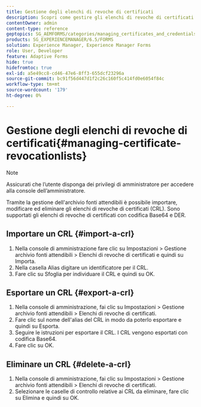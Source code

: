 ```yaml
---
title: Gestione degli elenchi di revoche di certificati
description: Scopri come gestire gli elenchi di revoche di certificati. È possibile importare, modificare ed eliminare gli elenchi di revoche di certificati (CRL) utilizzando Gestione archivio fonti attendibili.
contentOwner: admin
content-type: reference
geptopics: SG_AEMFORMS/categories/managing_certificates_and_credentials
products: SG_EXPERIENCEMANAGER/6.5/FORMS
solution: Experience Manager, Experience Manager Forms
role: User, Developer
feature: Adaptive Forms
hide: true
hidefromtoc: true
exl-id: a5e49cc8-cd46-47e6-8ff3-655dcf23296a
source-git-commit: bc91f56d447d1f2c26c160f5c414fd0e6054f84c
workflow-type: tm+mt
source-wordcount: '179'
ht-degree: 0%

---
```


# Gestione degli elenchi di revoche di certificati{#managing-certificate-revocationlists}

>[!NOTE]
> 
> Assicurati che l’utente disponga dei privilegi di amministratore per accedere alla console dell’amministratore.

Tramite la gestione dell&#39;archivio fonti attendibili è possibile importare, modificare ed eliminare gli elenchi di revoche di certificati (CRL). Sono supportati gli elenchi di revoche di certificati con codifica Base64 e DER.

## Importare un CRL {#import-a-crl}

1. Nella console di amministrazione fare clic su Impostazioni > Gestione archivio fonti attendibili > Elenchi di revoche di certificati e quindi su Importa.
1. Nella casella Alias digitare un identificatore per il CRL.
1. Fare clic su Sfoglia per individuare il CRL e quindi su OK.

## Esportare un CRL {#export-a-crl}

1. Nella console di amministrazione, fai clic su Impostazioni > Gestione archivio fonti attendibili > Elenchi di revoche di certificati.
1. Fare clic sul nome dell&#39;alias del CRL in modo da poterlo esportare e quindi su Esporta.
1. Seguire le istruzioni per esportare il CRL. I CRL vengono esportati con codifica Base64.
1. Fare clic su OK.

## Eliminare un CRL {#delete-a-crl}

1. Nella console di amministrazione, fai clic su Impostazioni > Gestione archivio fonti attendibili > Elenchi di revoche di certificati.
1. Selezionare le caselle di controllo relative ai CRL da eliminare, fare clic su Elimina e quindi su OK.
